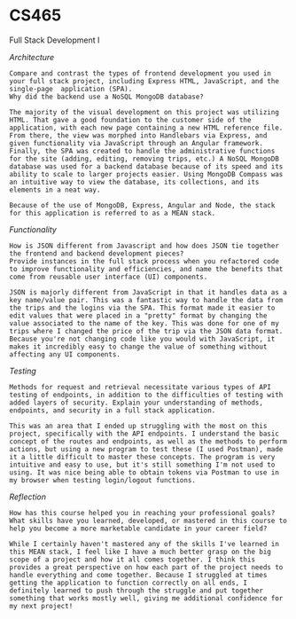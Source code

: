 # CS465
Full Stack Development I

*Architecture*

    Compare and contrast the types of frontend development you used in your full stack project, including Express HTML, JavaScript, and the single-page  application (SPA).
    Why did the backend use a NoSQL MongoDB database?
    
    The majority of the visual development on this project was utilizing HTML. That gave a good foundation to the customer side of the application, with each new page containing a new HTML reference file. From there, the view was morphed into Handlebars via Express, and given functionality via JavaScript through an Angular framework. Finally, the SPA was created to handle the administrative functions for the site (adding, editing, removing trips, etc.) A NoSQL MongoDB database was used for a backend database because of its speed and its ability to scale to larger projects easier. Using MongoDB Compass was an intuitive way to view the database, its collections, and its elements in a neat way. 
    
    Because of the use of MongoDB, Express, Angular and Node, the stack for this application is referred to as a MEAN stack.
    
 *Functionality*

    How is JSON different from Javascript and how does JSON tie together the frontend and backend development pieces?
    Provide instances in the full stack process when you refactored code to improve functionality and efficiencies, and name the benefits that come from reusable user interface (UI) components.
    
    JSON is majorly different from JavaScript in that it handles data as a key name/value pair. This was a fantastic way to handle the data from the trips and the logins via the SPA. This format made it easier to edit values that were placed in a "pretty" format by changing the value associated to the name of the key. This was done for one of my trips where I changed the price of the trip via the JSON data format. Because you're not changing code like you would with JavaScript, it makes it incredibly easy to change the value of something without affecting any UI components.
    
 *Testing*

    Methods for request and retrieval necessitate various types of API testing of endpoints, in addition to the difficulties of testing with added layers of security. Explain your understanding of methods, endpoints, and security in a full stack application.
    
    This was an area that I ended up struggling with the most on this project, specifically with the API endpoints. I understand the basic concept of the routes and endpoints, as well as the methods to perform actions, but using a new program to test these (I used Postman), made it a little difficult to master these concepts. The program is very intuitive and easy to use, but it's still something I'm not used to using. It was nice being able to obtain tokens via Postman to use in my browser when testing login/logout functions.
    
 *Reflection*

    How has this course helped you in reaching your professional goals? What skills have you learned, developed, or mastered in this course to help you become a more marketable candidate in your career field?
    
    While I certainly haven't mastered any of the skills I've learned in this MEAN stack, I feel like I have a much better grasp on the big scope of a project and how it all comes together. I think this provides a great perspective on how each part of the project needs to handle everything and come together. Because I struggled at times getting the application to function correctly on all ends, I definitely learned to push through the struggle and put together something that works mostly well, giving me additional confidence for my next project!



